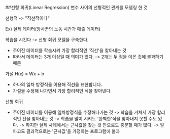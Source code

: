 ##선형 회귀(Linear Regression)
변수 사이의 선형적인 관계를 모델링 한 것

선형적 -> "직선적이다"

Ex) 실제 데이터(장사꾼의 노동 시간과 매출 데이터)

학습을 시킨다 -> 선형 회귀 모델을 구축한다.
- 주어진 데이터를 학습시켜 가장 합리적인 '직선'을 찾아내는 것
- 따라서 데이터는 3개 이상일 때 의미가 있다. -> 2개는 두 점을 이은 것에 불과하기 때문

가설
H(x) = Wx + b
- 하나의 일차 방정식을 이용해 직선을 표현합니다.
- 가설을 수정해 나가면서 가장 합리적인 식을 찾아낸다.

선형 회귀
- 주어진 데이터를 이용해 일차방정식을 수정해나가는 것
-> 학습을 거쳐서 가장 합리적인 선을 찾아내는 것
-> 학습을 많이 시켜도 '완벽한'식을 찾아내지 못할 수도 있다.
-> 하지만 실제 사례에서는 근사값을 찾는 것 만으로도 충분할 때가 많다.
-> 알파고도 결과적으로는 '근사값'을 가정하는 프로그램에 불과
